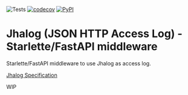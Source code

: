 ![Tests](https://github.com/JGoutin/starlette-jhalog/workflows/tests/badge.svg)
[![codecov](https://codecov.io/gh/JGoutin/starlette-jhalog/branch/main/graph/badge.svg)](https://codecov.io/gh/JGoutin/starlette-jhalog)
[![PyPI](https://img.shields.io/pypi/v/starlette-jhalog.svg)](https://pypi.org/project/starlette-jhalog)

# Jhalog (JSON HTTP Access Log) - Starlette/FastAPI middleware

Starlette/FastAPI middleware to use Jhalog as access log.

[Jhalog Specification](https://github.com/JGoutin/jhalog-spec)

WIP
